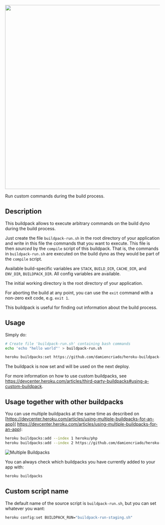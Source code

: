 <p align="center"><img src="https://www.dropbox.com/s/iwxlik25ufz77qf/heroku-buildpack-run.png?raw=1" width="600"></p>

Run custom commands during the build process.


Description
-----------

This buildpack allows to execute arbitrary commands on the build dyno during the build process.

Just create the file `buildpack-run.sh` in the root directory of your application and write in this file the commands that you want to execute. This file is then *sourced* by the `compile` script of this buildpack. That is, the commands in `buildpack-run.sh` are executed on the build dyno as they would be part of the `compile` script.

Available build-specific variables are `STACK`, `BUILD_DIR`, `CACHE_DIR`, and `ENV_DIR`, `BUILDPACK_DIR`.
All config variables are available.

The initial working directory is the root directory of your application.

For aborting the build at any point, you can use the `exit` command with a non-zero exit code, e.g. `exit 1`.

This buildpack is useful for finding out information about the build process.


Usage
-----

Simply do:

~~~bash
# Create file 'buildpack-run.sh' containing bash commands
echo 'echo "hello world"' > buildpack-run.sh

heroku buildpacks:set https://github.com/damiencriado/heroku-buildpack-run.git
~~~

The buildpack is now set and will be used on the next deploy.

For more information on how to use custom buildpacks, see <https://devcenter.heroku.com/articles/third-party-buildpacks#using-a-custom-buildpack>.


Usage together with other buildpacks
------------------------------------

You can use multiple buildpacks at the same time as described on [https://devcenter.heroku.com/articles/using-multiple-buildpacks-for-an-app](
https://devcenter.heroku.com/articles/using-multiple-buildpacks-for-an-app):

~~~bash
heroku buildpacks:add --index 1 heroku/php
heroku buildpacks:add --index 2 https://github.com/damiencriado/heroku-buildpack-run.git
~~~

![Multiple Buildpacks](http://drops.damien.is/1a5xg+)

You can always check which buildpacks you have currently added to your app with:

~~~bash
heroku buildpacks
~~~


Custom script name
------------------

The default name of the source script is `buildpack-run.sh`, but you can set whatever you want:

~~~bash
heroku config:set BUILDPACK_RUN="buildpack-run-staging.sh"
~~~
